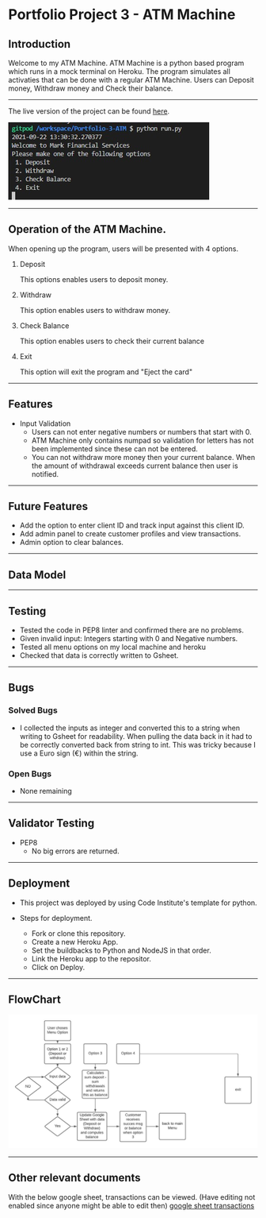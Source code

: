 # Portfolio Project 3 - ATM Machine

## Introduction

Welcome to my ATM Machine. ATM Machine is a python based program which runs in a mock terminal on Heroku. 
The program simulates all activaties that can be done with a regular ATM Machine.
Users can Deposit money, Withdraw money and Check their balance.

---

The live version of the project can be found [here](https://portfolio3-atm-machine.herokuapp.com/).

![ATM Machine Interface](assets/images/ATM%20Interface.jpg)

---
## Operation of the ATM Machine.

When opening up the program, users will be presented with 4 options.

1. Deposit

   This options enables users to deposit money.

2. Withdraw

   This option enables users to withdraw money.

3. Check Balance

   This option enables users to check their current balance

4. Exit

   This option will exit the program and "Eject the card"

---
## Features

- Input Validation
  - Users can not enter negative numbers or numbers that start with 0.
  - ATM Machine only contains numpad so validation for letters has not been implemented since these can not be entered.
  - You can not withdraw more money then your current balance. When the amount of withdrawal exceeds current balance then user is notified.

---
## Future Features

- Add the option to enter client ID and track input against this client ID.
- Add admin panel to create customer profiles and view transactions.
- Admin option to clear balances.

---
## Data Model

---
## Testing

 - Tested the code in PEP8 linter and confirmed there are no problems.
 - Given invalid input: Integers starting with 0 and Negative numbers.
 - Tested all menu options on my local machine and heroku
 - Checked that data is correctly written to Gsheet.

---

## Bugs

### Solved Bugs
- I collected the inputs as integer and converted this to a string when writing to Gsheet for readability. When pulling the data back in it had to be correctly converted back from string to int. This was tricky because I use a Euro sign (€) within the string.    

### Open Bugs
- None remaining

---
## Validator Testing
- PEP8
  - No big errors are returned.

---

## Deployment

- This project was deployed by using Code Institute's template for python.

- Steps for deployment.
  - Fork or clone this repository.
  - Create a new Heroku App.
  - Set the buildbacks to Python and NodeJS in that order.
  - Link the Heroku app to the repositor.
  - Click on Deploy.

---

## FlowChart

![flow-chart](assets/../assets/images/Flowchart.jpeg)


---
## Other relevant documents

With the below google sheet, transactions can be viewed.
(Have editing not enabled since anyone might be able to edit then)
[google sheet transactions](https://docs.google.com/spreadsheets/d/1DkEs1Aweo1dGsNuYay9qN9XGljwz06iROvdnVPce9Hg/edit?usp=sharing)
